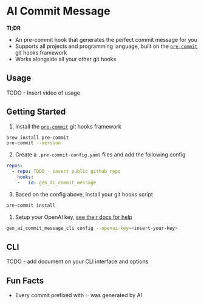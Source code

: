 # AI Commit Message

**Tl;DR**

- An pre-commit hook that generates the perfect commit message for you
- Supports all projects and programming language, built on the [`pre-commit`](https://pre-commit.com/) git hooks framework
- Works alongside all your other git hooks

## Usage

TODO - Insert video of usage

## Getting Started

1. Install the [`pre-commit`](https://pre-commit.com/) git hooks framework

```bash
brew install pre-commit
pre-commit --version 
```

2. Create a `.pre-commit-config.yaml` files and add the following config

```yaml
repos:
  - repo: TODO - insert public github repo
    hooks:
    -   id: gen_ai_commit_message
```

3. Based on the config above, install your git hooks script

```bash
pre-commit install
```

1. Setup your OpenAI key, [see their docs for help](https://platform.openai.com/docs/quickstart)

```bash
gen_ai_commit_message_cli config --openai-key=<insert-your-key>
```

## CLI

TODO - add document on your CLI interface and options

## Fun Facts

- Every commit prefixed with `✨` was generated by AI
